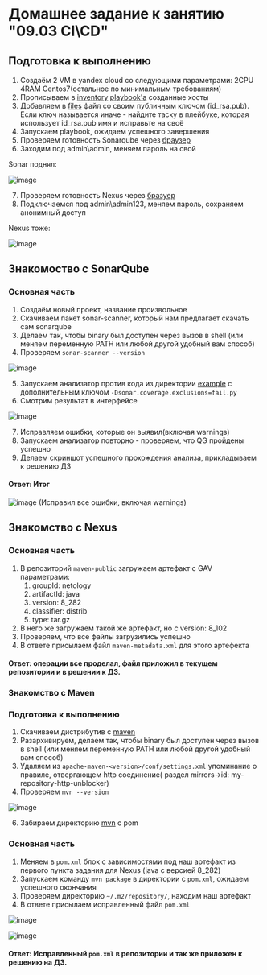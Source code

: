 # Домашнее задание к занятию "09.03 CI\CD"

## Подготовка к выполнению

1. Создаём 2 VM в yandex cloud со следующими параметрами: 2CPU 4RAM Centos7(остальное по минимальным требованиям)
2. Прописываем в [inventory](./infrastructure/inventory/cicd/hosts.yml) [playbook'a](./infrastructure/site.yml) созданные хосты
3. Добавляем в [files](./infrastructure/files/) файл со своим публичным ключом (id_rsa.pub). Если ключ называется иначе - найдите таску в плейбуке, которая использует id_rsa.pub имя и исправьте на своё
4. Запускаем playbook, ожидаем успешного завершения
5. Проверяем готовность Sonarqube через [браузер](http://localhost:9000)
6. Заходим под admin\admin, меняем пароль на свой

Sonar поднял:

![image](https://user-images.githubusercontent.com/92969676/171105939-bb653302-550e-4599-af98-f9d1bc04eb3d.png)

7.  Проверяем готовность Nexus через [бразуер](http://localhost:8081)
8. Подключаемся под admin\admin123, меняем пароль, сохраняем анонимный доступ

Nexus тоже:

![image](https://user-images.githubusercontent.com/92969676/171106112-c69c4346-bd6f-4e15-8ccb-84024f9d6472.png)


## Знакомоство с SonarQube

### Основная часть

1. Создаём новый проект, название произвольное
2. Скачиваем пакет sonar-scanner, который нам предлагает скачать сам sonarqube
3. Делаем так, чтобы binary был доступен через вызов в shell (или меняем переменную PATH или любой другой удобный вам способ)
4. Проверяем `sonar-scanner --version`

![image](https://user-images.githubusercontent.com/92969676/171124791-1c7e9255-2cc1-4036-9f30-27383d639d15.png)

5. Запускаем анализатор против кода из директории [example](./example) с дополнительным ключом `-Dsonar.coverage.exclusions=fail.py`
6. Смотрим результат в интерфейсе

![image](https://user-images.githubusercontent.com/92969676/171125879-29f807e9-b7e2-4b1b-842b-41e95c0d48f2.png)

7. Исправляем ошибки, которые он выявил(включая warnings)
8. Запускаем анализатор повторно - проверяем, что QG пройдены успешно
9. Делаем скриншот успешного прохождения анализа, прикладываем к решению ДЗ

#### Ответ: Итог

![image](https://user-images.githubusercontent.com/92969676/171129618-2f0b16ec-2f09-407d-81e4-b8f1332a84c4.png)
 (Исправил все ошибки, включая warnings)

## Знакомство с Nexus

### Основная часть

1. В репозиторий `maven-public` загружаем артефакт с GAV параметрами:
   1. groupId: netology
   2. artifactId: java
   3. version: 8_282
   4. classifier: distrib
   5. type: tar.gz
2. В него же загружаем такой же артефакт, но с version: 8_102
3. Проверяем, что все файлы загрузились успешно
4. В ответе присылаем файл `maven-metadata.xml` для этого артефекта

#### Ответ: операции все проделал, файл приложил в текущем репозитории и в решении к ДЗ.

### Знакомство с Maven

### Подготовка к выполнению

1. Скачиваем дистрибутив с [maven](https://maven.apache.org/download.cgi)
2. Разархивируем, делаем так, чтобы binary был доступен через вызов в shell (или меняем переменную PATH или любой другой удобный вам способ)
3. Удаляем из `apache-maven-<version>/conf/settings.xml` упоминание о правиле, отвергающем http соединение( раздел mirrors->id: my-repository-http-unblocker)
4. Проверяем `mvn --version`

![image](https://user-images.githubusercontent.com/92969676/171137648-41668c6e-bf3a-4d1a-9d75-548d4783d471.png)

6. Забираем директорию [mvn](./mvn) с pom

### Основная часть

1. Меняем в `pom.xml` блок с зависимостями под наш артефакт из первого пункта задания для Nexus (java с версией 8_282)
2. Запускаем команду `mvn package` в директории с `pom.xml`, ожидаем успешного окончания
3. Проверяем директорию `~/.m2/repository/`, находим наш артефакт
4. В ответе присылаем исправленный файл `pom.xml`

![image](https://user-images.githubusercontent.com/92969676/171148885-3537e2d4-1520-4a08-81fa-7e430510d9e4.png)

![image](https://user-images.githubusercontent.com/92969676/171148940-6f606cdb-9728-49d4-b9be-21b4303760dc.png)


#### Ответ: Исправленный `pom.xml` в репозитории и так же приложен к решению на ДЗ.

